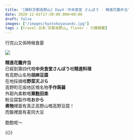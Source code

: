 ```yaml
---
title: '[錦秋京都高野山] Day4：中央食堂 さんぼう - 精進花籠弁当'
date: 2020-12-01T17:30:00.000+08:00
draft: false
images: ["/images/kyotokoyasan4c.jpg"]
tags : [travel-日本-京都高野山, flavor - 行膳積腹]
---
```


行完山又係時候食晏  

![](/images/kyotokoyasan4c.jpg)

**精進花籠弁当**  
已經到第四代嘅**中央食堂さんぼう**嘅**精進料理**  
有高野山名物**胡麻豆腐**  
在地採摘嘅**野菜天ぷら**  
高野町花坂地区嘅名物**手作蒟蒻**  
外韌內柔軟嘅**粟麩田楽**  
粉豆腐製作嘅**おから**  
**煮物**裡面有真正高野山嘅高野豆腐！  
而飯裡面有麦同大豆  
  
飽飽呢～  
  
  
{{<kyotokoyasan>}}  

